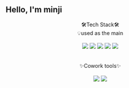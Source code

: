<!-- - 👋 Hi, I’m @mizzyjo
- 👀 I’m interested in ...
- 🌱 I’m currently learning ...
- 💞️ I’m looking to collaborate on ...
- 📫 How to reach me ... -->

<!---
mizzyjo/mizzyjo is a ✨ special ✨ repository because its `README.md` (this file) appears on your GitHub profile.
You can click the Preview link to take a look at your changes.
--->

 ## Hello, I'm minji

<div align = "center">
 🛠Tech Stack🛠    
</div>
<div align = "center">
  💡used as the main 
</div>
<br/>

<div align = "center">
  <img src="https://img.shields.io/badge/JavaSript-F7DF1E?style=for-the-badge&logo=JavaScript&logoColor=black"> 
  <img src="https://img.shields.io/badge/HTML-E34F26?style=for-the-badge&logo=HTML5&logoColor=black"> 
  <img src="https://img.shields.io/badge/CSS-1572B6?style=for-the-badge&logo=CSS3&logoColor=black">  
  
  <img src="https://img.shields.io/badge/React-61DAFB?style=for-the-badge&logo=React&logoColor=black">
  <img src="https://img.shields.io/badge/React-61DAFB?style=for-the-badge&logo=React&logoColor=black">
<!--   <img src="https://img.shields.io/badge/문자-색코드?style=for-the-badge&logo=이미지 이름&logoColor=black">
  <img src="https://img.shields.io/badge/PostCSS-DD3A0A?style=for-the-badge&logo=PostCSS&logoColor=black"> -->
</div>
<br/><br/>
<div align = "center">
 ✨Cowork tools✨    
</div>
<br/>
<div align = "center">
 <img src="https://img.shields.io/badge/Slack-4A154B?style=for-the-badge&logo=Slack&logoColor=white">
 <img src="https://img.shields.io/badge/GitHub-181717?style=for-the-badge&logo=GitHub&logoColor=white">
</div>
